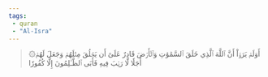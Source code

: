 ```yaml
---
tags: 
 - quran 
 - "Al-Isra"
---
```


> ۞أَوَلَمۡ يَرَوۡاْ أَنَّ ٱللَّهَ ٱلَّذِي خَلَقَ ٱلسَّمَٰوَٰتِ وَٱلۡأَرۡضَ قَادِرٌ عَلَىٰٓ أَن يَخۡلُقَ مِثۡلَهُمۡ وَجَعَلَ لَهُمۡ أَجَلٗا لَّا رَيۡبَ فِيهِ فَأَبَى ٱلظَّـٰلِمُونَ إِلَّا كُفُورٗا
